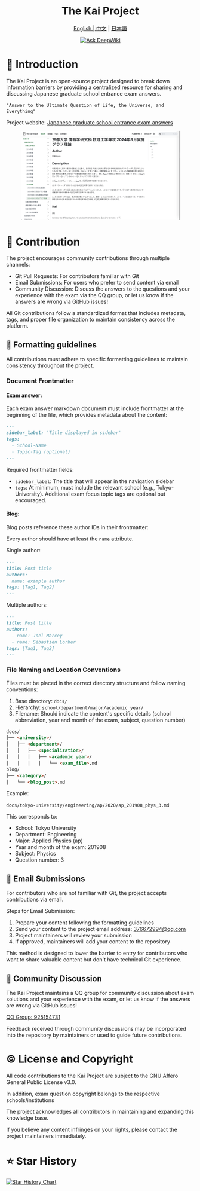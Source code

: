 <div align="center">
  <h1 align="center">
    The Kai Project 
    <br />
  </h1>
   <p align="center"><a href="./docs/README.md">English | <a href="./docs/README.zh.md">中文</a> | <a href="./docs/README.ja.md">日本語</a><br></p>
   
   <a href="https://deepwiki.com/Myyura/the_kai_project"><img src="https://deepwiki.com/badge.svg" alt="Ask DeepWiki"></a>
</div>

# 📖 Introduction 
The Kai Project is an open-source project designed to break down information barriers by providing a centralized resource for sharing and discussing Japanese graduate school entrance exam answers.

```text
"Answer to the Ultimate Question of Life, the Universe, and Everything"
```

Project website: [Japanese graduate school entrance exam answers](https://runjp.com/)

<figure style="text-align:center;">
  <img src="https://raw.githubusercontent.com/Myyura/the_kai_project_assets/main/sample.png" width="700" alt=""/>
</figure>

# 👏 Contribution 

The project encourages community contributions through multiple channels:
- Git Pull Requests: For contributors familiar with Git
- Email Submissions: For users who prefer to send content via email
- Community Discussion: Discuss the answers to the questions and your experience with the exam via the QQ group, or let us know if the answers are wrong via GitHub issues!

All Git contributions follow a standardized format that includes metadata, tags, and proper file organization to maintain consistency across the platform.

## 📝 Formatting guidelines
All contributions must adhere to specific formatting guidelines to maintain consistency throughout the project.

### Document Frontmatter
#### Exam answer:

Each exam answer markdown document must include frontmatter at the beginning of the file, which provides metadata about the content:

```markdown
---
sidebar_label: 'Title displayed in sidebar'
tags:
  - School-Name
  - Topic-Tag (optional)
---
```
Required frontmatter fields:
- `sidebar_label`: The title that will appear in the navigation sidebar
- `tags`: At minimum, must include the relevant school (e.g., Tokyo-University). Additional exam focus topic tags are optional but encouraged.

#### Blog:
Blog posts reference these author IDs in their frontmatter:

Every author should have at least the `name` attribute.

Single author:

```markdown
---
title: Post title
authors:
  name: example author
tags: [Tag1, Tag2]
---
```

Multiple authors:

```markdown
---
title: Post title
authors:
  - name: Joel Marcey
  - name: Sébastien Lorber
tags: [Tag1, Tag2]
---
```

### File Naming and Location Conventions
Files must be placed in the correct directory structure and follow naming conventions:

1. Base directory: `docs/`
2. Hierarchy: `school/department/major/academic year/`
3. Filename: Should indicate the content's specific details (school abbreviation, year and month of the exam, subject, question number)

```markdown
docs/
├── <university>/
│   ├── <department>/
│   │   ├── <specialization>/
│   │   │   ├── <academic year>/
│   │   │   │   └── <exam_file>.md
blog/
├── <category>/
│   └── <blog_post>.md
```

Example:

`docs/tokyo-university/engineering/ap/2020/ap_201908_phys_3.md`

This corresponds to:
- School: Tokyo University
- Department: Engineering
- Major: Applied Physics (ap)
- Year and month of the exam: 201908
- Subject: Physics
- Question number: 3

## 📧 Email Submissions
For contributors who are not familiar with Git, the project accepts contributions via email.

Steps for Email Submission:
1. Prepare your content following the formatting guidelines
2. Send your content to the project email address: 376672994@qq.com
3. Project maintainers will review your submission
4. If approved, maintainers will add your content to the repository

This method is designed to lower the barrier to entry for contributors who want to share valuable content but don't have technical Git experience.

## 💬 Community Discussion
The Kai Project maintains a QQ group for community discussion about exam solutions and your experience with the exam, or let us know if the answers are wrong via GitHub issues!

[QQ Group: 925154731](https://qm.qq.com/q/MVPd9wniQU)

Feedback received through community discussions may be incorporated into the repository by maintainers or used to guide future contributions.

# ©️ License and Copyright
All code contributions to the Kai Project are subject to the GNU Affero General Public License v3.0.

In addition, exam question copyright belongs to the respective schools/institutions

The project acknowledges all contributors in maintaining and expanding this knowledge base.

If you believe any content infringes on your rights, please contact the project maintainers immediately.

# ⭐ Star History

[![Star History Chart](https://api.star-history.com/svg?repos=Myyura/the_kai_project&type=Date)](https://www.star-history.com/#Myyura/the_kai_project&Date)